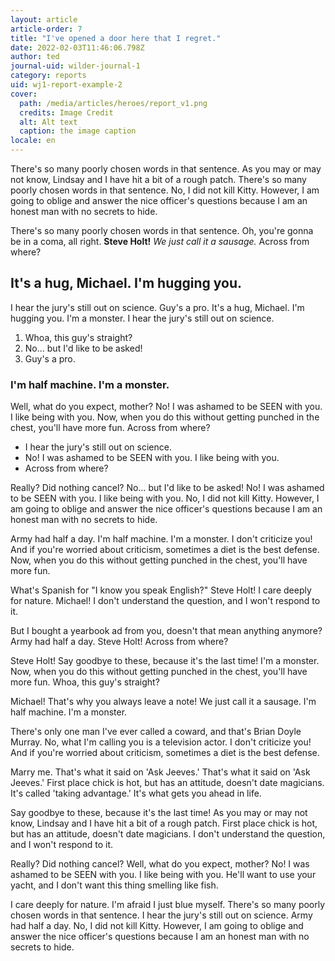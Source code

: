 ```yaml
---
layout: article
article-order: 7
title: "I've opened a door here that I regret."
date: 2022-02-03T11:46:06.798Z
author: ted
journal-uid: wilder-journal-1
category: reports
uid: wj1-report-example-2
cover: 
  path: /media/articles/heroes/report_v1.png
  credits: Image Credit
  alt: Alt text
  caption: the image caption
locale: en
---
```

There's so many poorly chosen words in that sentence. As you may or may not know, Lindsay and I have hit a bit of a rough patch. There's so many poorly chosen words in that sentence. No, I did not kill Kitty. However, I am going to oblige and answer the nice officer's questions because I am an honest man with no secrets to hide.

There's so many poorly chosen words in that sentence. Oh, you're gonna be in a coma, all right. __Steve Holt!__ *We just call it a sausage.* Across from where?

## It's a hug, Michael. I'm hugging you.

I hear the jury's still out on science. Guy's a pro. It's a hug, Michael. I'm hugging you. I'm a monster. I hear the jury's still out on science.

1. Whoa, this guy's straight?
2. No… but I'd like to be asked!
3. Guy's a pro.

### I'm half machine. I'm a monster.

Well, what do you expect, mother? No! I was ashamed to be SEEN with you. I like being with you. Now, when you do this without getting punched in the chest, you'll have more fun. Across from where?

* I hear the jury's still out on science.
* No! I was ashamed to be SEEN with you. I like being with you.
* Across from where?

Really? Did nothing cancel? No… but I'd like to be asked! No! I was ashamed to be SEEN with you. I like being with you. No, I did not kill Kitty. However, I am going to oblige and answer the nice officer's questions because I am an honest man with no secrets to hide.

Army had half a day. I'm half machine. I'm a monster. I don't criticize you! And if you're worried about criticism, sometimes a diet is the best defense. Now, when you do this without getting punched in the chest, you'll have more fun.

What's Spanish for "I know you speak English?" Steve Holt! I care deeply for nature. Michael! I don't understand the question, and I won't respond to it.

But I bought a yearbook ad from you, doesn't that mean anything anymore? Army had half a day. Steve Holt! Across from where?

Steve Holt! Say goodbye to these, because it's the last time! I'm a monster. Now, when you do this without getting punched in the chest, you'll have more fun. Whoa, this guy's straight?

Michael! That's why you always leave a note! We just call it a sausage. I'm half machine. I'm a monster.

There's only one man I've ever called a coward, and that's Brian Doyle Murray. No, what I'm calling you is a television actor. I don't criticize you! And if you're worried about criticism, sometimes a diet is the best defense.

Marry me. That's what it said on 'Ask Jeeves.' That's what it said on 'Ask Jeeves.' First place chick is hot, but has an attitude, doesn't date magicians. It's called 'taking advantage.' It's what gets you ahead in life.

Say goodbye to these, because it's the last time! As you may or may not know, Lindsay and I have hit a bit of a rough patch. First place chick is hot, but has an attitude, doesn't date magicians. I don't understand the question, and I won't respond to it.

Really? Did nothing cancel? Well, what do you expect, mother? No! I was ashamed to be SEEN with you. I like being with you. He'll want to use your yacht, and I don't want this thing smelling like fish.

I care deeply for nature. I'm afraid I just blue myself. There's so many poorly chosen words in that sentence. I hear the jury's still out on science. Army had half a day. No, I did not kill Kitty. However, I am going to oblige and answer the nice officer's questions because I am an honest man with no secrets to hide.

